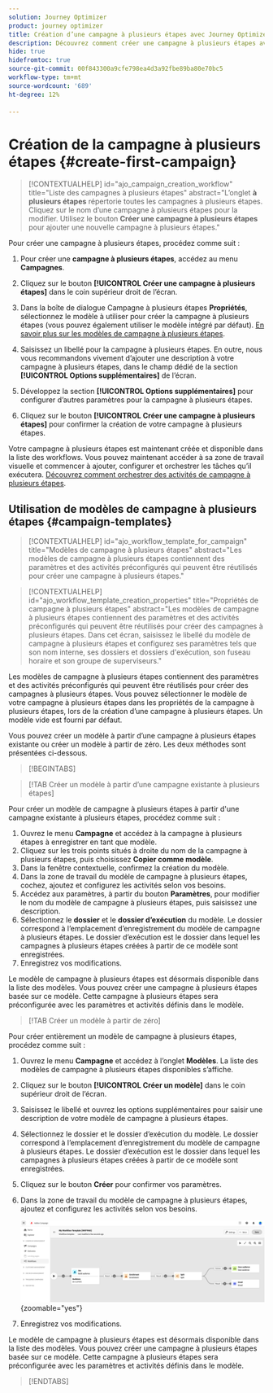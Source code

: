 ```yaml
---
solution: Journey Optimizer
product: journey optimizer
title: Création d’une campagne à plusieurs étapes avec Journey Optimizer
description: Découvrez comment créer une campagne à plusieurs étapes avec Adobe Journey Optimizer
hide: true
hidefromtoc: true
source-git-commit: 00f843300a9cfe798ea4d3a92fbe89ba80e70bc5
workflow-type: tm+mt
source-wordcount: '689'
ht-degree: 12%

---
```



# Création de la campagne à plusieurs étapes {#create-first-campaign}

>[!CONTEXTUALHELP]
>id="ajo_campaign_creation_workflow"
>title="Liste des campagnes à plusieurs étapes"
>abstract="L’onglet **à plusieurs étapes** répertorie toutes les campagnes à plusieurs étapes. Cliquez sur le nom d’une campagne à plusieurs étapes pour la modifier. Utilisez le bouton **Créer une campagne à plusieurs étapes** pour ajouter une nouvelle campagne à plusieurs étapes."


Pour créer une campagne à plusieurs étapes, procédez comme suit :

1. Pour créer une **campagne à plusieurs étapes**, accédez au menu **Campagnes**.

1. Cliquez sur le bouton **[!UICONTROL Créer une campagne à plusieurs étapes]** dans le coin supérieur droit de l’écran.

1. Dans la boîte de dialogue Campagne à plusieurs étapes **Propriétés**, sélectionnez le modèle à utiliser pour créer la campagne à plusieurs étapes (vous pouvez également utiliser le modèle intégré par défaut). [En savoir plus sur les modèles de campagne à plusieurs étapes](#campaign-templates).

1. Saisissez un libellé pour la campagne à plusieurs étapes. En outre, nous vous recommandons vivement d’ajouter une description à votre campagne à plusieurs étapes, dans le champ dédié de la section **[!UICONTROL Options supplémentaires]** de l’écran.

1. Développez la section **[!UICONTROL Options supplémentaires]** pour configurer d’autres paramètres pour la campagne à plusieurs étapes.

1. Cliquez sur le bouton **[!UICONTROL Créer une campagne à plusieurs étapes]** pour confirmer la création de votre campagne à plusieurs étapes.

Votre campagne à plusieurs étapes est maintenant créée et disponible dans la liste des workflows. Vous pouvez maintenant accéder à sa zone de travail visuelle et commencer à ajouter, configurer et orchestrer les tâches qu’il exécutera. [Découvrez comment orchestrer des activités de campagne à plusieurs étapes](orchestrate-activities.md).

## Utilisation de modèles de campagne à plusieurs étapes {#campaign-templates}

>[!CONTEXTUALHELP]
>id="ajo_workflow_template_for_campaign"
>title="Modèles de campagne à plusieurs étapes"
>abstract="Les modèles de campagne à plusieurs étapes contiennent des paramètres et des activités préconfigurés qui peuvent être réutilisés pour créer une campagne à plusieurs étapes."

>[!CONTEXTUALHELP]
>id="ajo_workflow_template_creation_properties"
>title="Propriétés de campagne à plusieurs étapes"
>abstract="Les modèles de campagne à plusieurs étapes contiennent des paramètres et des activités préconfigurés qui peuvent être réutilisés pour créer des campagnes à plusieurs étapes. Dans cet écran, saisissez le libellé du modèle de campagne à plusieurs étapes et configurez ses paramètres tels que son nom interne, ses dossiers et dossiers d&#39;exécution, son fuseau horaire et son groupe de superviseurs."

Les modèles de campagne à plusieurs étapes contiennent des paramètres et des activités préconfigurés qui peuvent être réutilisés pour créer des campagnes à plusieurs étapes. Vous pouvez sélectionner le modèle de votre campagne à plusieurs étapes dans les propriétés de la campagne à plusieurs étapes, lors de la création d’une campagne à plusieurs étapes. Un modèle vide est fourni par défaut.

Vous pouvez créer un modèle à partir d’une campagne à plusieurs étapes existante ou créer un modèle à partir de zéro. Les deux méthodes sont présentées ci-dessous.

>[!BEGINTABS]

>[!TAB Créer un modèle à partir d’une campagne existante à plusieurs étapes]

Pour créer un modèle de campagne à plusieurs étapes à partir d&#39;une campagne existante à plusieurs étapes, procédez comme suit :

1. Ouvrez le menu **Campagne** et accédez à la campagne à plusieurs étapes à enregistrer en tant que modèle.
1. Cliquez sur les trois points situés à droite du nom de la campagne à plusieurs étapes, puis choisissez **Copier comme modèle**.
1. Dans la fenêtre contextuelle, confirmez la création du modèle.
1. Dans la zone de travail du modèle de campagne à plusieurs étapes, cochez, ajoutez et configurez les activités selon vos besoins.
1. Accédez aux paramètres, à partir du bouton **Paramètres**, pour modifier le nom du modèle de campagne à plusieurs étapes, puis saisissez une description.
1. Sélectionnez le **dossier** et le **dossier d’exécution** du modèle. Le dossier correspond à l’emplacement d’enregistrement du modèle de campagne à plusieurs étapes. Le dossier d’exécution est le dossier dans lequel les campagnes à plusieurs étapes créées à partir de ce modèle sont enregistrées.
1. Enregistrez vos modifications.

Le modèle de campagne à plusieurs étapes est désormais disponible dans la liste des modèles. Vous pouvez créer une campagne à plusieurs étapes basée sur ce modèle. Cette campagne à plusieurs étapes sera préconfigurée avec les paramètres et activités définis dans le modèle.


>[!TAB Créer un modèle à partir de zéro]


Pour créer entièrement un modèle de campagne à plusieurs étapes, procédez comme suit :

1. Ouvrez le menu **Campagne** et accédez à l’onglet **Modèles**. La liste des modèles de campagne à plusieurs étapes disponibles s’affiche.
1. Cliquez sur le bouton **[!UICONTROL Créer un modèle]** dans le coin supérieur droit de l’écran.
1. Saisissez le libellé et ouvrez les options supplémentaires pour saisir une description de votre modèle de campagne à plusieurs étapes.
1. Sélectionnez le dossier et le dossier d’exécution du modèle. Le dossier correspond à l’emplacement d’enregistrement du modèle de campagne à plusieurs étapes. Le dossier d’exécution est le dossier dans lequel les campagnes à plusieurs étapes créées à partir de ce modèle sont enregistrées.
1. Cliquez sur le bouton **Créer** pour confirmer vos paramètres.
1. Dans la zone de travail du modèle de campagne à plusieurs étapes, ajoutez et configurez les activités selon vos besoins.

   ![](assets/wf-template-activities.png){zoomable="yes"}

1. Enregistrez vos modifications.

Le modèle de campagne à plusieurs étapes est désormais disponible dans la liste des modèles. Vous pouvez créer une campagne à plusieurs étapes basée sur ce modèle. Cette campagne à plusieurs étapes sera préconfigurée avec les paramètres et activités définis dans le modèle.

>[!ENDTABS]
